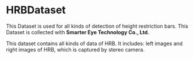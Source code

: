 # HRBDataset
This Dataset is used for all kinds of detection of height restriction bars.
This Dataset is collected with **Smarter Eye Technology Co., Ltd.**  

This dataset contains all kinds of data of HRB. It includes: left images and right images of HRB, which is captured by stereo camera.
